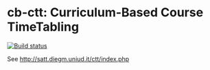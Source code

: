 cb-ctt: Curriculum-Based Course TimeTabling
=====================
[![Build status][travis-image]][travis-url]

See http://satt.diegm.uniud.it/ctt/index.php

[travis-image]: https://img.shields.io/travis/rethab/cb-ctt.svg?style=flat-square
[travis-url]: https://travis-ci.org/rethab/cb-ctt
